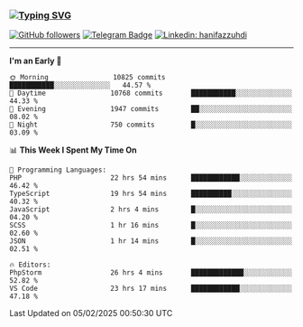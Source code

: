 ### [![Typing SVG](https://readme-typing-svg.herokuapp.com?font=lato&size=22&lines=Hi+There+👋)](https://git.io/typing-svg) 

[![GitHub followers](https://img.shields.io/github/followers/hanifazzuhdi?label=Follow&style=social)](https://github.com/hanifazzuhdi/?tab=follow) 
[![Telegram Badge](https://img.shields.io/badge/-hanif0198-blue?style=social&logo=telegram&link=https://www.t.me/hanif0198/)](https://www.t.me/hanif0198/) 
[![Linkedin: hanifazzuhdi](https://img.shields.io/badge/-hanifazzuhdi-blue?style=flat-square&logo=Linkedin&logoColor=white&link=https://www.linkedin.com/in/hanif-az-zuhdi-69688019b/)](https://www.linkedin.com/in/hanif-az-zuhdi-69688019b/) 

<hr/>

<!--START_SECTION:waka-->
**I'm an Early 🐤** 

```text
🌞 Morning                10825 commits       ███████████░░░░░░░░░░░░░░   44.57 % 
🌆 Daytime                10768 commits       ███████████░░░░░░░░░░░░░░   44.33 % 
🌃 Evening                1947 commits        ██░░░░░░░░░░░░░░░░░░░░░░░   08.02 % 
🌙 Night                  750 commits         █░░░░░░░░░░░░░░░░░░░░░░░░   03.09 % 
```


📊 **This Week I Spent My Time On** 

```text
💬 Programming Languages: 
PHP                      22 hrs 54 mins      ████████████░░░░░░░░░░░░░   46.42 % 
TypeScript               19 hrs 54 mins      ██████████░░░░░░░░░░░░░░░   40.32 % 
JavaScript               2 hrs 4 mins        █░░░░░░░░░░░░░░░░░░░░░░░░   04.20 % 
SCSS                     1 hr 16 mins        █░░░░░░░░░░░░░░░░░░░░░░░░   02.60 % 
JSON                     1 hr 14 mins        █░░░░░░░░░░░░░░░░░░░░░░░░   02.51 % 

🔥 Editors: 
PhpStorm                 26 hrs 4 mins       █████████████░░░░░░░░░░░░   52.82 % 
VS Code                  23 hrs 17 mins      ████████████░░░░░░░░░░░░░   47.18 % 
```


 Last Updated on 05/02/2025 00:50:30 UTC
<!--END_SECTION:waka-->
